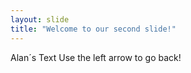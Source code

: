 ```yaml
---
layout: slide
title: "Welcome to our second slide!"
---
```

Alan´s Text
Use the left arrow to go back!
